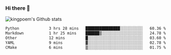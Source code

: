 ### Hi there 👋

![kingpoem's Github stats](https://github-readme-stats.vercel.app/api?username=kingpoem&show_icons=true)

  <!--START_SECTION:waka-->

```txt
Python             3 hrs 28 mins   ███████████████░░░░░░░░░░   60.36 %
Markdown           1 hr 25 mins    ██████▒░░░░░░░░░░░░░░░░░░   24.78 %
Other              12 mins         █░░░░░░░░░░░░░░░░░░░░░░░░   03.60 %
YAML               9 mins          ▓░░░░░░░░░░░░░░░░░░░░░░░░   02.78 %
CMake              6 mins          ▒░░░░░░░░░░░░░░░░░░░░░░░░   01.75 %
```

<!--END_SECTION:waka-->
<!--
**kingpoem/kingpoem** is a ✨ _special_ ✨ repository because its `README.md` (this file) appears on your GitHub profile.

Here are some ideas to get you started:

- 🔭 I’m currently working on ...
- 🌱 I’m currently learning ...
- 👯 I’m looking to collaborate on ...
- 🤔 I’m looking for help with ...
- 💬 Ask me about ...
- 📫 How to reach me: ...
- 😄 Pronouns: ...
- ⚡ Fun fact: ...
-->
